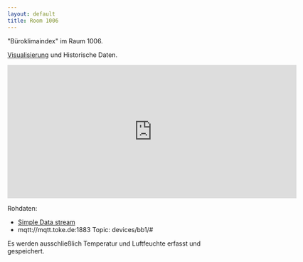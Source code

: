```yaml
---
layout: default
title: Room 1006
---
```


"Büroklimaindex" im Raum 1006.

[Visualisierung][grafana] und Historische Daten.

<iframe src="https://mqtt.toke.de/grafana/#/dashboard/db/room-1006?panelId=7&amp;fullscreen&amp;from=now-12h&amp;to=now&amp;var-node=bb1" width="650" height="300" frameborder="0"></iframe>

Rohdaten:

* [Simple Data stream][datastream]
* mqtt://mqtt.toke.de:1883 Topic: devices/bb1/#

Es werden ausschließlich Temperatur und Luftfeuchte erfasst und
gespeichert.

[grafana]: https://mqtt.toke.de/grafana/#/dashboard/db/room-1006
[datastream]: https://mqtt.toke.de/office/2/
